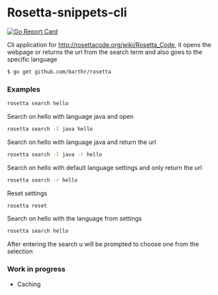 # Rosetta-snippets-cli

[![Go Report Card](https://goreportcard.com/badge/github.com/barthr/rosetta)](https://goreportcard.com/report/github.com/barthr/rosetta)


Cli application for http://rosettacode.org/wiki/Rosetta_Code, it opens the webpage or returns the url from the search term and also goes to the specific language


```sh
$ go get github.com/barthr/rosetta
```

### Examples
```sh
rosetta search hello
```

Search on hello with language java and open <INSERT WEB BROWSER HERE> 
```sh
rosetta search -l java hello
```

Search on hello with language java and return the url
```sh
rosetta search -l java -r hello
```

Search on hello with default language settings and only return the url
```sh
rosetta search -r hello
```

Reset settings
```sh
rosetta reset
```

Search on hello with the language from settings 
```sh
rosetta search hello
```


After entering the search u will be prompted to choose one from the selection


### Work in progress
- Caching
